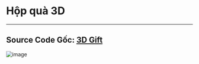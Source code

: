 # Hộp quà 3D
---
Source Code Gốc: [3D Gift](https://github.com/bobbyroe/Simple-Particle-Effects/blob/main/index.js) 
---
![image](https://github.com/user-attachments/assets/4752002e-c230-4f51-bb2b-dbe1b3178153)

